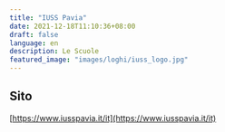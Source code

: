 ```yaml
---
title: "IUSS Pavia"
date: 2021-12-18T11:10:36+08:00
draft: false
language: en
description: Le Scuole
featured_image: "images/loghi/iuss_logo.jpg"
---
```

## Sito

[https://www.iusspavia.it/it](https://www.iusspavia.it/it)